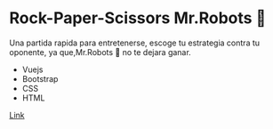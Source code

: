 # Rock-Paper-Scissors Mr.Robots 🤖

Una partida rapida para entretenerse,
escoge tu estrategia contra tu oponente,
ya que,Mr.Robots 🤖 no te dejara ganar.

- Vuejs
- Bootstrap
- CSS
- HTML

[Link](https://melram.github.io/rock-paper-scissor/ "Link")
